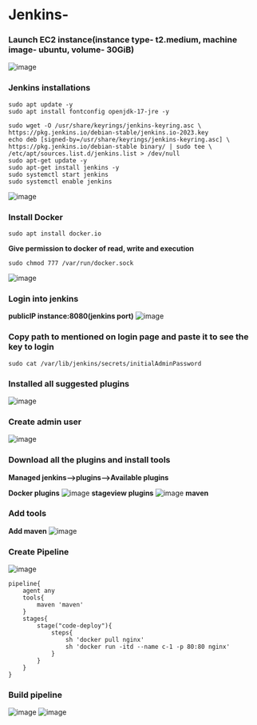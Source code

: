 # Jenkins-
### Launch EC2 instance(instance type- t2.medium, machine image- ubuntu, volume- 30GiB) 
![image](https://github.com/user-attachments/assets/4d7f358e-322c-43f1-8511-5cfe84d37f4d)

### Jenkins installations
````
sudo apt update -y
sudo apt install fontconfig openjdk-17-jre -y

sudo wget -O /usr/share/keyrings/jenkins-keyring.asc \
https://pkg.jenkins.io/debian-stable/jenkins.io-2023.key
echo deb [signed-by=/usr/share/keyrings/jenkins-keyring.asc] \
https://pkg.jenkins.io/debian-stable binary/ | sudo tee \
/etc/apt/sources.list.d/jenkins.list > /dev/null
sudo apt-get update -y
sudo apt-get install jenkins -y
sudo systemctl start jenkins
sudo systemctl enable jenkins
````
![image](https://github.com/user-attachments/assets/1efa15fb-f2b9-46fb-a70b-12cd10099947)

### Install Docker 
````
sudo apt install docker.io
````
**Give permission to docker of read, write and execution**
````
sudo chmod 777 /var/run/docker.sock
````
![image](https://github.com/user-attachments/assets/c6a3535a-c6d5-47c8-a7d0-44486b205ef4)

### Login into jenkins 
**publicIP instance:8080(jenkins port)**
![image](https://github.com/user-attachments/assets/5733d856-5d4f-4f2e-a576-63e4e1672ef4)


### Copy path to mentioned on login page and paste it to see the key to login 
````
sudo cat /var/lib/jenkins/secrets/initialAdminPassword
````
### Installed all suggested plugins
![image](https://github.com/user-attachments/assets/af5f12e1-b10f-4d22-928f-0b7a69ed8d33)

### Create admin user 
![image](https://github.com/user-attachments/assets/bf39331f-c24c-40d1-b233-a52967a45166)

### Download all the plugins and install tools
**Managed jenkins-->plugins-->Available plugins**

**Docker plugins**
![image](https://github.com/user-attachments/assets/1436184d-5b7d-4114-a487-c49fb1eb10ce)
**stageview plugins**
![image](https://github.com/user-attachments/assets/644a15d4-6c66-4c87-9467-83642db1b12d)
**maven**

### Add tools
**Add maven**
![image](https://github.com/user-attachments/assets/7e85ca34-697d-4bd0-8b40-945eeb557194)


### Create Pipeline
![image](https://github.com/user-attachments/assets/25599a39-e6ba-4bbb-b9c9-500439c839bf)
````
pipeline{
    agent any
    tools{
        maven 'maven'
    }
    stages{
        stage("code-deploy"){
            steps{
                sh 'docker pull nginx'
                sh 'docker run -itd --name c-1 -p 80:80 nginx'
            }
        }
    }
}
````
### Build pipeline
![image](https://github.com/user-attachments/assets/f0a425c7-afa5-40b3-86ce-b8deb69890bf)
![image](https://github.com/user-attachments/assets/17c399fb-7a50-4ee7-92ae-729ec9a4499c)





